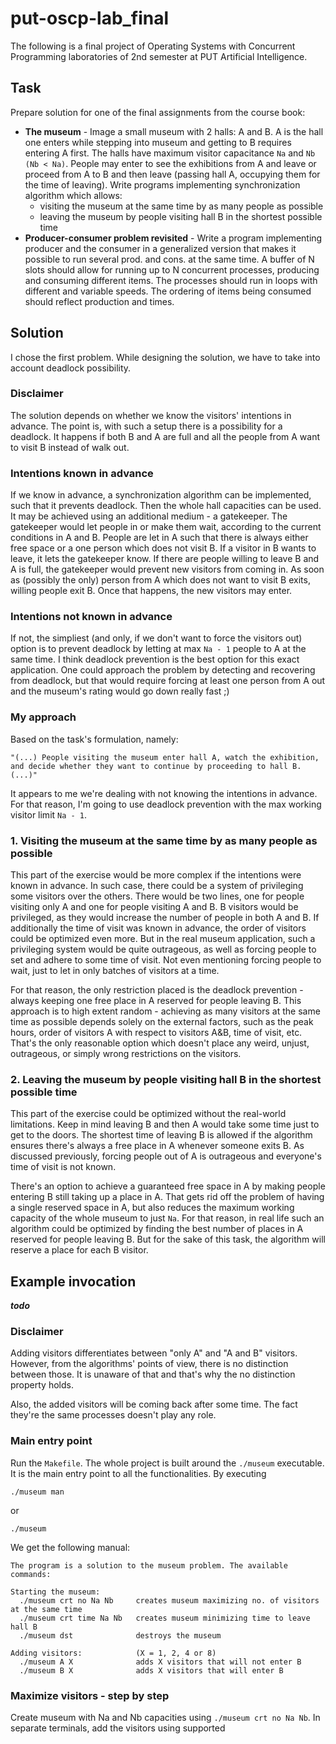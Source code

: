 # put-oscp-lab_final
The following is a final project of Operating Systems with Concurrent Programming laboratories of 2nd semester at PUT Artificial Intelligence.

## Task
Prepare solution for one of the final assignments from the course book:
- **The museum** - Image a small museum with 2 halls: A and B. A is the hall one enters while stepping into museum and getting to B requires entering A first. The halls have maximum visitor capacitance `Na` and `Nb` `(Nb < Na)`. People may enter to see the exhibitions from A and leave or proceed from A to B and then leave (passing hall A, occupying them for the time of leaving). Write programs implementing synchronization algorithm which allows:
  - visiting the museum at the same time by as many people as possible
  - leaving the museum by people visiting hall B in the shortest possible time
- **Producer-consumer problem revisited** - Write a program implementing producer and the consumer in a generalized version that makes it possible to run several prod. and cons. at the same time. A buffer of N slots should allow for running up to N concurrent processes, producing and consuming different items. The processes should run in loops with different and variable speeds. The ordering of items being consumed should reflect production and times.

## Solution
I chose the first problem. While designing the solution, we have to take into account deadlock possibility. 

### Disclaimer
The solution depends on whether we know the visitors' intentions in advance. The point is, with such a setup there is a possibility for a deadlock. It happens if both B and A are full and all the people from A want to visit B instead of walk out.

### Intentions known in advance
If we know in advance, a synchronization algorithm can be implemented, such that it prevents deadlock. Then the whole hall capacities can be used. It may be achieved using an additional medium - a gatekeeper. The gatekeeper would let people in or make them wait, according to the current conditions in A and B. People are let in A such that there is always either free space or a one person which does not visit B. If a visitor in B wants to leave, it lets the gatekeeper know. If there are people willing to leave B and A is full, the gatekeeper would prevent new visitors from coming in. As soon as (possibly the only) person from A which does not want to visit B exits, willing people exit B. Once that happens, the new visitors may enter.

### Intentions not known in advance
If not, the simpliest (and only, if we don't want to force the visitors out) option is to prevent deadlock by letting at max `Na - 1` people to A at the same time. I think deadlock prevention is the best option for this exact application. One could approach the problem by detecting and recovering from deadlock, but that would require forcing at least one person from A out and the museum's rating would go down really fast ;)

### My approach
Based on the task's formulation, namely:
```
"(...) People visiting the museum enter hall A, watch the exhibition,
and decide whether they want to continue by proceeding to hall B. (...)"
```
It appears to me we're dealing with not knowing the intentions in advance. For that reason, I'm going to use deadlock prevention with the max working visitor limit `Na - 1`.

### 1. Visiting the museum at the same time by as many people as possible
This part of the exercise would be more complex if the intentions were known in advance. In such case, there could be a system of privileging some visitors over the others. There would be two lines, one for people visiting only A and one for people visiting A and B. B visitors would be privileged, as they would increase the number of people in both A and B. If additionally the time of visit was known in advance, the order of visitors could be optimized even more. But in the real museum application, such a privileging system would be quite outrageous, as well as forcing people to set and adhere to some time of visit. Not even mentioning forcing people to wait, just to let in only batches of visitors at a time.

For that reason, the only restriction placed is the deadlock prevention - always keeping one free place in A reserved for people leaving B. This approach is to high extent random - achieving as many visitors at the same time as possible depends solely on the external factors, such as the peak hours, order of visitors A with respect to visitors A&B, time of visit, etc. That's the only reasonable option which doesn't place any weird, unjust, outrageous, or simply wrong restrictions on the visitors.

### 2. Leaving the museum by people visiting hall B in the shortest possible time
This part of the exercise could be optimized without the real-world limitations. Keep in mind leaving B and then A would take some time just to get to the doors. The shortest time of leaving B is allowed if the algorithm ensures there's always a free place in A whenever someone exits B. As discussed previously, forcing people out of A is outrageous and everyone's time of visit is not known.

There's an option to achieve a guaranteed free space in A by making people entering B still taking up a place in A. That gets rid off the problem of having a single reserved space in A, but also reduces the maximum working capacity of the whole museum to just `Na`. For that reason, in real life such an algorithm could be optimized by finding the best number of places in A reserved for people leaving B. But for the sake of this task, the algorithm will reserve a place for each B visitor.

## Example invocation

***todo***

### Disclaimer
Adding visitors differentiates between "only A" and "A and B" visitors. However, from the algorithms' points of view, there is no distinction between those. It is unaware of that and that's why the no distinction property holds.

Also, the added visitors will be coming back after some time. The fact they're the same processes doesn't play any role.

### Main entry point
Run the `Makefile`. The whole project is built around the `./museum` executable. It is the main entry point to all the functionalities. By executing
```
./museum man
```
or
```
./museum    
```
We get the following manual:
```
The program is a solution to the museum problem. The available commands:

Starting the museum:
  ./museum crt no Na Nb     creates museum maximizing no. of visitors at the same time
  ./museum crt time Na Nb   creates museum minimizing time to leave hall B
  ./museum dst              destroys the museum
                    
Adding visitors:            (X = 1, 2, 4 or 8)
  ./museum A X              adds X visitors that will not enter B
  ./museum B X              adds X visitors that will enter B
```

### Maximize visitors - step by step
Create museum with Na and Nb capacities using `./museum crt no Na Nb`. In separate terminals, add the visitors using supported 
